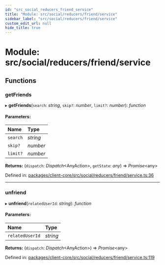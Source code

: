 ```yaml
---
id: "src_social_reducers_friend_service"
title: "Module: src/social/reducers/friend/service"
sidebar_label: "src/social/reducers/friend/service"
custom_edit_url: null
hide_title: true
---
```


# Module: src/social/reducers/friend/service

## Functions

### getFriends

▸ **getFriends**(`search`: *string*, `skip?`: *number*, `limit?`: *number*): *function*

#### Parameters:

Name | Type |
:------ | :------ |
`search` | *string* |
`skip?` | *number* |
`limit?` | *number* |

**Returns:** (`dispatch`: *Dispatch*<AnyAction\>, `getState`: *any*) => *Promise*<any\>

Defined in: [packages/client-core/src/social/reducers/friend/service.ts:36](https://github.com/xr3ngine/xr3ngine/blob/716a06460/packages/client-core/src/social/reducers/friend/service.ts#L36)

___

### unfriend

▸ **unfriend**(`relatedUserId`: *string*): *function*

#### Parameters:

Name | Type |
:------ | :------ |
`relatedUserId` | *string* |

**Returns:** (`dispatch`: *Dispatch*<AnyAction\>) => *Promise*<any\>

Defined in: [packages/client-core/src/social/reducers/friend/service.ts:119](https://github.com/xr3ngine/xr3ngine/blob/716a06460/packages/client-core/src/social/reducers/friend/service.ts#L119)
